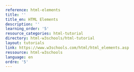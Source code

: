 ```yaml
---
reference: html-elements
title: ''
title_en: HTML Elements
description: ''
learning_order: '5'
resource_categories: html-tutorial
directory: html-w3schools/html-tutorial
layout: tutorials
link: https://www.w3schools.com/html/html_elements.asp
ressource: html-w3schools
language: en
ordre: '5'
---
```

